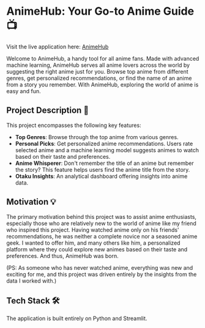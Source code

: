 # AnimeHub: Your Go-to Anime Guide 📺

Visit the live application here: [AnimeHub](https://anime-hu6.streamlit.app/)

Welcome to AnimeHub, a handy tool for all anime fans. Made with advanced machine learning, AnimeHub serves all anime lovers across the world by suggesting the right anime just for you. Browse top anime from different genres, get personalized recommendations, or find the name of an anime from a story you remember. With AnimeHub, exploring the world of anime is easy and fun.

## Project Description 📝

This project encompasses the following key features:

- **Top Genres**: Browse through the top anime from various genres.
- **Personal Picks**: Get personalized anime recommendations. Users rate selected anime and a machine learning model suggests animes to watch based on their taste and preferences.
- **Anime Whisperer**: Don't remember the title of an anime but remember the story? This feature helps users find the anime title from the story.
- **Otaku Insights**: An analytical dashboard offering insights into anime data.

## Motivation 💡

The primary motivation behind this project was to assist anime enthusiasts, especially those who are relatively new to the world of anime like my friend who inspired this project. Having watched anime only on his friends' recommendations, he was neither a complete novice nor a seasoned anime geek. I wanted to offer him, and many others like him, a personalized platform where they could explore new animes based on their taste and preferences. And thus, AnimeHub was born.

(PS: As someone who has never watched anime, everything was new and exciting for me, and this project was driven entirely by the insights from the data I worked with.)

## Tech Stack 🛠

The application is built entirely on Python and Streamlit.


